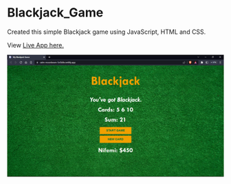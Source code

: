 # Blackjack_Game
 
Created this simple Blackjack game using JavaScript, HTML and CSS.

View [Live App here.](https://calm-moonbeam-5e5b8e.netlify.app/)

![A screenshot of the app.](https://github.com/oye-nifemi/Blackjack_Game/blob/main/grab.png)

